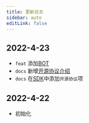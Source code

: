 ```yaml
---
title: 更新日志
sidebar: auto
editLink: false
---
```


 ## 2022-4-23
 
 - `feat` 添加[BOT](/bot.html)
 - `docs` 新增[开源协议介绍](/docs/third/open_source_protocol.html)
 - `docs` 在[SDK](/sdk.html)中添加`开源协议`项
 
 ## 2022-4-22
 
 - 初始化